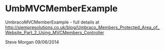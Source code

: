 UmbMVCMemberExample
===================

UmbracoMVCMemberExample - full details at  
http://siempresolutions.co.uk/blog/Umbraco_Members_Protected_Area_of_Website_Part_2_Using_MVCMembers_Controller

Steve Morgan 09/06/2014